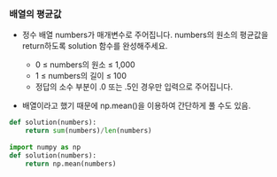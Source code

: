 ### 배열의 평균값
* 정수 배열 numbers가 매개변수로 주어집니다. numbers의 원소의 평균값을 return하도록 solution 함수를 완성해주세요.
  * 0 ≤ numbers의 원소 ≤ 1,000
  * 1 ≤ numbers의 길이 ≤ 100
  * 정답의 소수 부분이 .0 또는 .5인 경우만 입력으로 주어집니다.

* 배열이라고 했기 때문에 np.mean()을 이용하여 간단하게 풀 수도 있음. 

```python
def solution(numbers):
    return sum(numbers)/len(numbers)
    
import numpy as np 
def solution(numbers):
    return np.mean(numbers)
```
